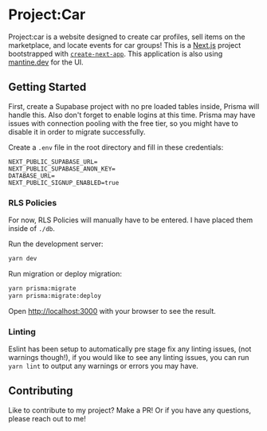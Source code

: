 # Project:Car

Project:car is a website designed to create car profiles, sell items on the marketplace, and locate events for car groups! This is a [Next.js](https://nextjs.org/) project bootstrapped with [`create-next-app`](https://github.com/vercel/next.js/tree/canary/packages/create-next-app).
This application is also using [mantine.dev](https://mantine.dev/) for the UI.

## Getting Started

First, create a Supabase project with no pre loaded tables inside, Prisma will handle this. Also don't forget to enable logins at this time. Prisma may have issues with connection pooling with the free tier, so you might have to disable it in order to migrate successfully.

Create a `.env` file in the root directory and fill in these credentials:

```
NEXT_PUBLIC_SUPABASE_URL=
NEXT_PUBLIC_SUPABASE_ANON_KEY=
DATABASE_URL=
NEXT_PUBLIC_SIGNUP_ENABLED=true
```

### RLS Policies

For now, RLS Policies will manually have to be entered. I have placed them inside of `./db`.

Run the development server:

```bash
yarn dev
```

Run migration or deploy migration:

```bash
yarn prisma:migrate
yarn prisma:migrate:deploy
```

Open [http://localhost:3000](http://localhost:3000) with your browser to see the result.

### Linting

Eslint has been setup to automatically pre stage fix any linting issues, (not warnings though!), if you would like to see any linting issues, you can run `yarn lint` to output any warnings or errors you may have.

## Contributing

Like to contribute to my project? Make a PR! Or if you have any questions, please reach out to me!
